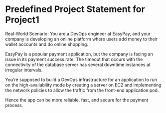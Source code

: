 # Predefined Project Statement for Project1

Real-World Scenario:
You are a DevOps engineer at EasyPay, and your company is developing an online platform where users add money to their wallet accounts and do online shopping.

EasyPay is a popular payment application, but the company is facing an issue in its payment success rate. The timeout that occurs with the connectivity of the database server has several downtime instances at irregular intervals.

You’re supposed to build a DevOps infrastructure for an application to run on the high-availability mode by creating a server on EC2 and implementing the network policies to allow the traffic from the front-end application pod.

Hence the app can be more reliable, fast, and secure for the payment process.
